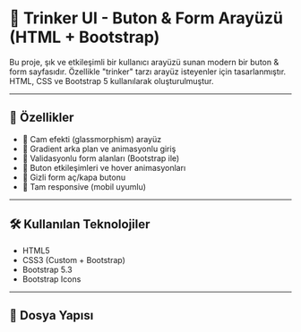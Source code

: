 # 🌟 Trinker UI - Buton & Form Arayüzü (HTML + Bootstrap)

Bu proje, şık ve etkileşimli bir kullanıcı arayüzü sunan modern bir buton & form sayfasıdır. Özellikle "trinker" tarzı arayüz isteyenler için tasarlanmıştır. HTML, CSS ve Bootstrap 5 kullanılarak oluşturulmuştur.

---

## 🚀 Özellikler

- 🌈 Cam efekti (glassmorphism) arayüz
- 🎨 Gradient arka plan ve animasyonlu giriş
- 🧠 Validasyonlu form alanları (Bootstrap ile)
- 💖 Buton etkileşimleri ve hover animasyonları
- 🔐 Gizli form aç/kapa butonu
- 📱 Tam responsive (mobil uyumlu)
-----------

## 🛠️ Kullanılan Teknolojiler

- HTML5
- CSS3 (Custom + Bootstrap)
- Bootstrap 5.3
- Bootstrap Icons

-----

## 📁 Dosya Yapısı

